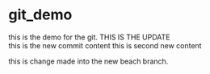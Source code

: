 # git_demo
this is the demo for the git.
THIS IS THE UPDATE   
this is the new commit content 
this is second new content    

this is change made into the new beach branch.